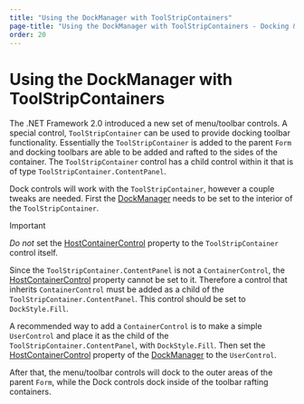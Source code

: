 ```yaml
---
title: "Using the DockManager with ToolStripContainers"
page-title: "Using the DockManager with ToolStripContainers - Docking & MDI Reference"
order: 20
---
```

# Using the DockManager with ToolStripContainers

The .NET Framework 2.0 introduced a new set of menu/toolbar controls.  A special control, `ToolStripContainer` can be used to provide docking toolbar functionality.  Essentially the `ToolStripContainer` is added to the parent `Form` and docking toolbars are able to be added and rafted to the sides of the container.  The `ToolStripContainer` control has a child control within it that is of type `ToolStripContainer.ContentPanel`.

Dock controls will work with the `ToolStripContainer`, however a couple tweaks are needed.  First the [DockManager](xref:ActiproSoftware.UI.WinForms.Controls.Docking.DockManager) needs to be set to the interior of the `ToolStripContainer`.

> [!IMPORTANT]
> *Do not* set the [HostContainerControl](xref:ActiproSoftware.UI.WinForms.Controls.Docking.DockManager.HostContainerControl) property to the `ToolStripContainer` control itself.

Since the `ToolStripContainer.ContentPanel` is not a `ContainerControl`, the [HostContainerControl](xref:ActiproSoftware.UI.WinForms.Controls.Docking.DockManager.HostContainerControl) property cannot be set to it.  Therefore a control that inherits `ContainerControl` must be added as a child of the `ToolStripContainer.ContentPanel`.  This control should be set to `DockStyle.Fill`.

A recommended way to add a `ContainerControl` is to make a simple `UserControl` and place it as the child of the `ToolStripContainer.ContentPanel`, with `DockStyle.Fill`.  Then set the [HostContainerControl](xref:ActiproSoftware.UI.WinForms.Controls.Docking.DockManager.HostContainerControl) property of the [DockManager](xref:ActiproSoftware.UI.WinForms.Controls.Docking.DockManager) to the `UserControl`.

After that, the menu/toolbar controls will dock to the outer areas of the parent `Form`, while the Dock controls dock inside of the toolbar rafting containers.
